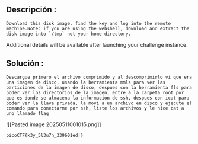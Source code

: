 
## Descripción :
	Download this disk image, find the key and log into the remote machine.Note: if you are using the webshell, download and extract the disk image into `/tmp` not your home directory.

Additional details will be available after launching your challenge instance.
## Solución :
	Descargue primero el archivo comprimido y al descomprimirlo vi que era una imagen de disco, usando la herramienta mmls para ver las particiones de la imagen de disco, despues con la herramienta fls para poder ver los directorios de la imagen, entre a la carpeta root por que es donde se almacena la informacion de ssh, despues con icat para poder ver la llave privada, la movi a un archivo en disco y ejecute el comando para conectarme por ssh, liste los archivos y le hice cat a uno llamado flag  

![[Pasted image 20250511001015.png]]


	picoCTF{k3y_5l3u7h_339601ed|}